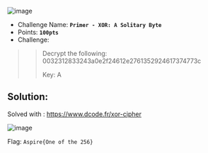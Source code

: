 ![image](https://user-images.githubusercontent.com/33517160/114110788-fecee400-98e0-11eb-8cb8-5b87c32cddce.png)


- Challenge Name: **`Primer - XOR: A Solitary Byte`**
- Points: **`100pts`**
- Challenge:
>> Decrypt the following:
>> 0032312833243a0e2f24612e2761352924617374773c
>> 
>> Key: A

## Solution: 
Solved with : https://www.dcode.fr/xor-cipher

![image](https://user-images.githubusercontent.com/33517160/114111127-e01d1d00-98e1-11eb-9fa3-5563f3ec60a5.png)


Flag: `Aspire{One of the 256}`
